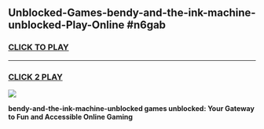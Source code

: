 
## Unblocked-Games-bendy-and-the-ink-machine-unblocked-Play-Online #n6gab
<h3>
<a href="https://news.freeplayer.one?title=bendy-and-the-ink-machine-unblocked&ref=3">CLICK TO PLAY</a></h3>
<hr>

<h3>
<a href="https://news.freeplayer.one?title=bendy-and-the-ink-machine-unblocked&ref=3">CLICK 2 PLAY</a>
  
</h3>

<a href="https://news.freeplayer.one?title=bendy-and-the-ink-machine-unblocked&ref=3"><img src="https://clearcache.store/games.png"></a>


**bendy-and-the-ink-machine-unblocked games unblocked: Your Gateway to Fun and Accessible Online Gaming**
